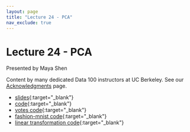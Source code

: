 ```yaml
---
layout: page
title: "Lecture 24 - PCA"
nav_exclude: true
---
```


# Lecture 24 - PCA

Presented by Maya Shen

Content by many dedicated Data 100 instructors at UC Berkeley. See our [Acknowledgments](../../acks) page.

 - [slides](https://docs.google.com/presentation/d/11UtUruNLO4gIWuwmtYHN1ToA4ovtPedrkdhtBz2ROE8/edit?usp=sharing){:target="_blank"}
- [code](https://data100.datahub.berkeley.edu/hub/user-redirect/git-pull?repo=https%3A%2F%2Fgithub.com%2FDS-100%2Fsu24-materials&urlpath=lab%2Ftree%2Fsu24-materials%2Flecture%2Flec24%2Flec24-su24.ipynb&branch=main){:target="_blank"}
- [votes code](https://data100.datahub.berkeley.edu/hub/user-redirect/git-pull?repo=https%3A%2F%2Fgithub.com%2FDS-100%2Fsu24-materials&urlpath=lab%2Ftree%2Fsu24-materials%2Flecture%2Flec24%2Flec24-su24-votes.ipynb&branch=main){:target="_blank"}
- [fashion-mnist code](https://data100.datahub.berkeley.edu/hub/user-redirect/git-pull?repo=https%3A%2F%2Fgithub.com%2FDS-100%2Fsu24-materials&urlpath=lab%2Ftree%2Fsu24-materials%2Flecture%2Flec24%2Flec24-su24-fashion-mnist.ipynb&branch=main){:target="_blank"}
- [linear transformation code](https://data100.datahub.berkeley.edu/hub/user-redirect/git-pull?repo=https%3A%2F%2Fgithub.com%2FDS-100%2Fsu24-materials&urlpath=lab%2Ftree%2Fsu24-materials%2Flecture%2Flec24%2Flec24-su24-lineartransf.ipynb&branch=main){:target="_blank"}
<!-- - [recording](https://bcourses.berkeley.edu/courses/1535115/external_tools/90481){:target="_blank"} -->
